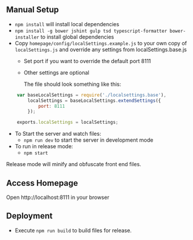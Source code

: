 ## Manual Setup
* `npm install` will install local dependencies
* `npm install -g bower jshint gulp tsd typescript-formatter bower-installer` to install global dependencies
* Copy `homepage/config/localSettings.example.js` to your own copy of `localSettings.js` and override any settings from localSettings.base.js
  * Set port if you want to override the default port 8111
  * Other settings are optional

    The file should look something like this:
``` javascript
    var baseLocalSettings = require('./localsettings.base'),
        localSettings = baseLocalSettings.extendSettings({
            port: 8111
        });

    exports.localSettings = localSettings;
```

* To Start the server and watch files:
  * `npm run dev` to start the server in development mode
* To run in release mode:
  * `npm start`

Release mode will minify and obfuscate front end files.

## Access Homepage
Open http://localhost:8111 in your browser

## Deployment
* Execute `npm run build` to build files for release.
